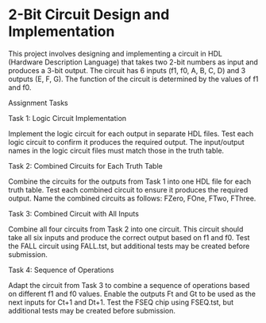 # 2-Bit Circuit Design and Implementation

This project involves designing and implementing a circuit in HDL (Hardware Description Language) that takes two 2-bit numbers as input and produces a 3-bit output. The circuit has 6 inputs (f1, f0, A, B, C, D) and 3 outputs (E, F, G). The function of the circuit is determined by the values of f1 and f0.

Assignment Tasks

Task 1: Logic Circuit Implementation

Implement the logic circuit for each output in separate HDL files.
Test each logic circuit to confirm it produces the required output.
The input/output names in the logic circuit files must match those in the truth table.

Task 2: Combined Circuits for Each Truth Table

Combine the circuits for the outputs from Task 1 into one HDL file for each truth table.
Test each combined circuit to ensure it produces the required output.
Name the combined circuits as follows: FZero, FOne, FTwo, FThree.

Task 3: Combined Circuit with All Inputs

Combine all four circuits from Task 2 into one circuit.
This circuit should take all six inputs and produce the correct output based on f1 and f0.
Test the FALL circuit using FALL.tst, but additional tests may be created before submission.

Task 4: Sequence of Operations

Adapt the circuit from Task 3 to combine a sequence of operations based on different f1 and f0 values.
Enable the outputs Ft and Gt to be used as the next inputs for Ct+1 and Dt+1.
Test the FSEQ chip using FSEQ.tst, but additional tests may be created before submission.
